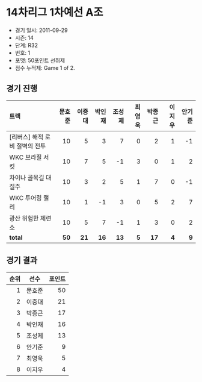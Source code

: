 # 14차리그 1차예선 A조

- 경기 일시: 2011-09-29
- 시즌: 14
- 단계: R32
- 번호: 1
- 포맷: 50포인트 선취제
- 점수 누적제: Game 1 of 2.





## 경기 진행

| 트랙 | 문호준 | 이중대 | 박인재 | 조성제 | 최영욱 | 박종근 | 이지우 | 안기준 |
|:---|---:|---:|---:|---:|---:|---:|---:|---:|
| [리버스] 해적 로비 절벽의 전투 | 10 | 5 | 3 | 7 | 0 | 2 | 1 | -1 |
| WKC 브라질 서킷 | 10 | 7 | 5 | -1 | 3 | 0 | 1 | 2 |
| 차이나 골목길 대질주 | 10 | 3 | 2 | 5 | 1 | 7 | 0 | -1 |
| WKC 투어링 랠리 | 10 | 1 | -1 | 3 | 0 | 5 | 2 | 7 |
| 광산 위험한 제련소 | 10 | 5 | 7 | -1 | 1 | 3 | 0 | 2 |
| __total__ | __50__ | __21__ | __16__ | __13__ | __5__ | __17__ | __4__ | __9__ |




## 경기 결과

| 순위 | 선수 | 포인트 |
|---:|:---:|---:|
| 1 | 문호준 | 50 |
| 2 | 이중대 | 21 |
| 3 | 박종근 | 17 |
| 4 | 박인재 | 16 |
| 5 | 조성제 | 13 |
| 6 | 안기준 | 9 |
| 7 | 최영욱 | 5 |
| 8 | 이지우 | 4 |

